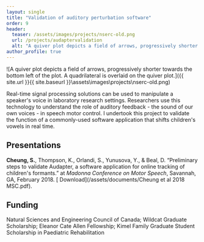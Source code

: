 ```yaml
---
layout: single
title: "Validation of auditory perturbation software"
order: 9
header:
  teaser: /assets/images/projects/nserc-old.png
  url: /projects/audaptervalidation
  alt: "A quiver plot depicts a field of arrows, progressively shorter towards the bottom left of the plot. A quadrilateral is overlaid on the quiver plot."
author_profile: true
---
```


![A quiver plot depicts a field of arrows, progressively shorter towards the bottom left of the plot. A quadrilateral is overlaid on the quiver plot.]({{ site.url }}{{ site.baseurl }}\assets\images\projects\nserc-old.png)

Real-time signal processing solutions can be used to manipulate a speaker's voice in laboratory research settings. Researchers use this technology to understand the role of auditory feedback - the sound of our own voices - in speech motor control. I undertook this project to validate the function of a commonly-used software application that shifts children's vowels in real time.

## Presentations
**Cheung, S.**, Thompson, K., Orlandi, S., Yunusova, Y., & Beal, D. “Preliminary steps to validate Audapter, a software application for online tracking of children's formants.” at *Madonna Conference on Motor Speech*, Savannah, GA, February 2018. [<i class="fas fa-download"></i> Download](/assets/documents/Cheung et al 2018 MSC.pdf).

## Funding
Natural Sciences and Engineering Council of Canada; Wildcat Graduate Scholarship; Eleanor Cate Allen Fellowship; Kimel Family Graduate Student Scholarship in Paediatric Rehabilitation
